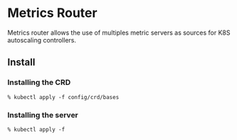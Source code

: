 # Metrics Router

Metrics router allows the use of multiples metric servers as sources for K8S autoscaling controllers.

## Install

### Installing the CRD

```
% kubectl apply -f config/crd/bases
```

### Installing the server

```
% kubectl apply -f 
```